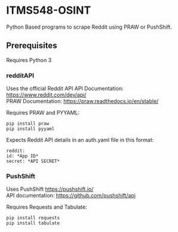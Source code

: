 # ITMS548-OSINT
Python Based programs to scrape Reddit using PRAW or PushShift.

## Prerequisites
Requires Python 3
### redditAPI
Uses the official Reddit API
API Documentation: https://www.reddit.com/dev/api/  
PRAW Documentation: https://praw.readthedocs.io/en/stable/

Requires PRAW and PYYAML:

    pip install praw
    pip install pyyaml

Expects Reddit API details in an auth.yaml file in this format:

    reddit:
    id: *App ID*
    secret: *API SECRET*

### PushShift
Uses PushShift https://pushshift.io/  
API documentation: https://github.com/pushshift/api

Requires Requests and Tabulate:

    pip install requests
    pip install tabulate